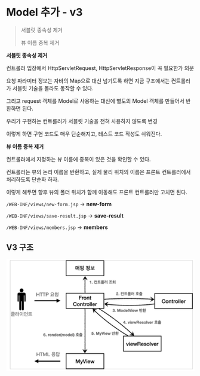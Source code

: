 # Model 추가 - v3

> 서블릿 종속성 제거
>
> 뷰 이름 중복 제거

**서블릿 종속성 제거**

컨트롤러 입장에서 HttpServletRequest, HttpServletResponse이 꼭 필요한가 의문

요청 파라미터 정보는 자바의 Map으로 대신 넘기도록 하면 지금 구조에서는 컨트롤러가 서블릿 기술을 몰라도 동작할 수 있다.

그리고 request 객체를 Model로 사용하는 대신에 별도의 Model 객체를 만들어서 반환하면 된다.

우리가 구현하는 컨트롤러가 서블릿 기술을 전혀 사용하지 않도록 변경

이렇게 하면 구현 코드도 매우 단순해지고, 테스트 코드 작성도 쉬워진다.



**뷰 이름 중복 제거** 

컨트롤러에서 지정하는 뷰 이름에 중복이 있은 것을 확인할 수 있다.

컨트롤러는 뷰의 논리 이름을 반환하고, 실제 물리 위치의 이름은 프론트 컨트롤러에서 처리하도록 단순화 하자.

이렇게 해두면 향후 뷰의 폴더 위치가 함께 이동해도 프론트 컨트롤러만 고치면 된다.

`/WEB-INF/views/new-form.jsp` -> **new-form** 

`/WEB-INF/views/save-result.jsp` ->  **save-result** 

`/WEB-INF/views/members.jsp` -> **members**



## V3 구조

![스크린샷 2021-09-04 오후 11.44.25](https://github.com/YOUNGBINJEON/TIL/blob/fc706dfa934bfe3dde582d2fbd42b17da5864f6b/md-images/%EC%8A%A4%ED%81%AC%EB%A6%B0%EC%83%B7%202021-09-04%20%EC%98%A4%ED%9B%84%2011.44.25.png)

